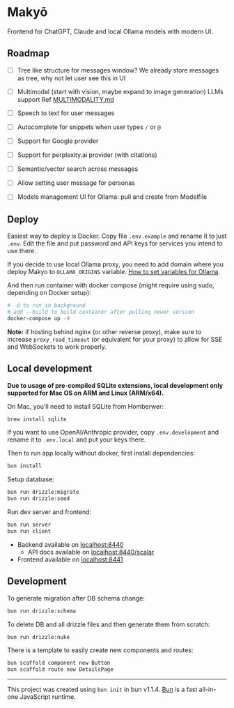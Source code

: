 # Makyō

Frontend for ChatGPT, Claude and local Ollama models with modern UI.


## Roadmap


- [ ] Tree like structure for messages window?
  We already store messages as tree, why not let user see this in UI
- [ ] Multimodal (start with vision, maybe expand to image generation) LLMs support
  Ref [MULTIMODALITY.md](/MULTIMODALITY.md)
- [ ] Speech to text for user messages
- [ ] Autocomplete for snippets when user types `/` or `@`
- [ ] Support for Google provider
- [ ] Support for perplexity.ai provider (with citations)
- [ ] Semantic/vector search across messages
- [ ] Allow setting user message for personas
- [ ] Models management UI for Ollama: pull and create from Modelfile


## Deploy

Easiest way to deploy is Docker. Copy file `.env.example` and rename it to just `.env`. Edit the file and put password and API keys for services you intend to use there.

If you decide to use local Ollama proxy, you need to add domain where you deploy Makyo to `OLLAMA_ORIGINS` variable. [How to set variables for Ollama](https://github.com/ollama/ollama/blob/main/docs/faq.md#how-do-i-configure-ollama-server).

And then run container with docker compose (might require using sudo, depending on Docker setup):

```bash
# -d to run in background
# add --build to build container after pulling newer version
docker-compose up -d
```

**Note:** if hosting behind nginx (or other reverse proxy), make sure to increase `proxy_read_timeout` (or equivalent for your proxy) to allow for SSE and WebSockets to work properly.

## Local development

**Due to usage of pre-compiled SQLite extensions, local development only supported for Mac OS on ARM and Linux (ARM/x64).**

On Mac, you'll need to install SQLite from Homberwer:

```bash
brew install sqlite
```

If you want to use OpenAI/Anthropic provider, copy `.env.development` and rename it to `.env.local` and put your keys there.

Then to run app locally without docker, first install dependencies:

```bash
bun install
```

Setup database:

```bash
bun run drizzle:migrate
bun run drizzle:seed
```

Run dev server and frontend:

```bash
bun run server
bun run client
```

* Backend available on [localhost:8440](http://localhost:8440)
  * API docs available on [localhost:8440/scalar](http://localhost:8440/scalar)
* Frontend available on [localhost:8441](http://localhost:8441)

## Development

To generate migration after DB schema change:

```bash
bun run drizzle:schema
```

To delete DB and all drizzle files and then generate them from scratch:

```bash
bun run drizzle:nuke
```

There is a template to easily create new components and routes:

```bash
bun scaffold component new Button
bun scaffold route new DetailsPage
```

---

This project was created using `bun init` in bun v1.1.4. [Bun](https://bun.sh) is a fast all-in-one JavaScript runtime.
